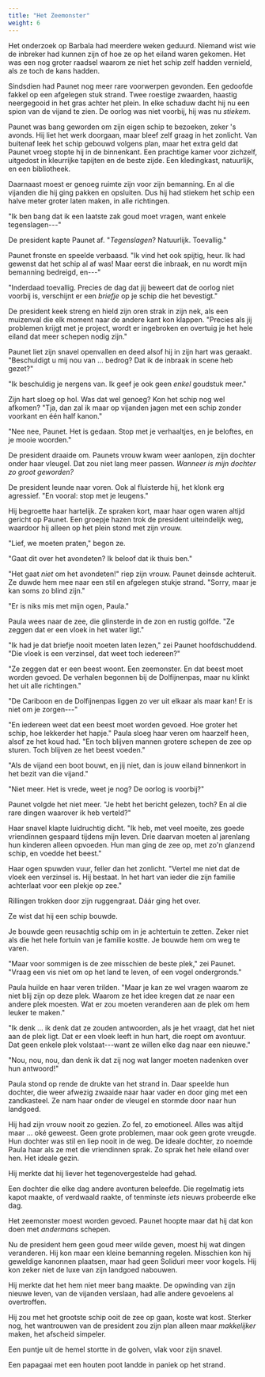 ```yaml
---
title: "Het Zeemonster"
weight: 6
---
```


Het onderzoek op Barbala had meerdere weken geduurd. Niemand wist wie de inbreker had kunnen zijn of hoe ze op het eiland waren gekomen. Het was een nog groter raadsel waarom ze niet het schip zelf hadden vernield, als ze toch de kans hadden. 

Sindsdien had Paunet nog meer rare voorwerpen gevonden. Een gedoofde fakkel op een afgelegen stuk strand. Twee roestige zwaarden, haastig neergegooid in het gras achter het plein. In elke schaduw dacht hij nu een spion van de vijand te zien. De oorlog was niet voorbij, hij was nu _stiekem_.

Paunet was bang geworden om zijn eigen schip te bezoeken, zeker 's avonds. Hij liet het werk doorgaan, maar bleef zelf graag in het zonlicht. Van buitenaf leek het schip gebouwd volgens plan, maar het extra geld dat Paunet vroeg stopte hij in de binnenkant. Een prachtige kamer voor zichzelf, uitgedost in kleurrijke tapijten en de beste zijde. Een kledingkast, natuurlijk, en een bibliotheek. 

Daarnaast moest er genoeg ruimte zijn voor zijn bemanning. En al die vijanden die hij ging pakken en opsluiten. Dus hij had stiekem het schip een halve meter groter laten maken, in alle richtingen.

"Ik ben bang dat ik een laatste zak goud moet vragen, want enkele tegenslagen---" 

De president kapte Paunet af. "_Tegenslagen_? Natuurlijk. Toevallig."

Paunet fronste en speelde verbaasd. "Ik vind het ook spijtig, heur. Ik had gewenst dat het schip al af was! Maar eerst die inbraak, en nu wordt mijn bemanning bedreigd, en---"

"Inderdaad toevallig. Precies de dag dat jij beweert dat de oorlog niet voorbij is, verschijnt er een _briefje_ op je schip die het bevestigt." 

De president keek streng en hield zijn oren strak in zijn nek, als een muizenval die elk moment naar de andere kant kon klappen. "Precies als jij problemen krijgt met je project, wordt er ingebroken en overtuig je het hele eiland dat meer schepen nodig zijn."

Paunet liet zijn snavel openvallen en deed alsof hij in zijn hart was geraakt. "Beschuldigt u mij nou van ... bedrog? Dat ik de inbraak in scene heb gezet?"

"Ik beschuldig je nergens van. Ik geef je ook geen _enkel_ goudstuk meer."

Zijn hart sloeg op hol. Was dat wel genoeg? Kon het schip nog wel afkomen? "Tja, dan zal ik maar op vijanden jagen met een schip zonder voorkant en één half kanon."

"Nee nee, Paunet. Het is gedaan. Stop met je verhaaltjes, en je beloftes, en je mooie woorden." 

De president draaide om. Paunets vrouw kwam weer aanlopen, zijn dochter onder haar vleugel. Dat zou niet lang meer passen. _Wanneer is mijn dochter zo groot geworden?_ 

De president leunde naar voren. Ook al fluisterde hij, het klonk erg agressief. "En vooral: stop met je leugens."

Hij begroette haar hartelijk. Ze spraken kort, maar haar ogen waren altijd gericht op Paunet. Een groepje hazen trok de president uiteindelijk weg, waardoor hij alleen op het plein stond met zijn vrouw.

"Lief, we moeten praten," begon ze.

"Gaat dit over het avondeten? Ik beloof dat ik thuis ben."

"Het gaat _niet_ om het avondeten!" riep zijn vrouw. Paunet deinsde achteruit. Ze duwde hem mee naar een stil en afgelegen stukje strand. "Sorry, maar je kan soms zo blind zijn."

"Er is niks mis met mijn ogen, Paula."

Paula wees naar de zee, die glinsterde in de zon en rustig golfde. "Ze zeggen dat er een vloek in het water ligt."

"Ik had je dat briefje nooit moeten laten lezen," zei Paunet hoofdschuddend. "Die vloek is een verzinsel, dat weet toch iedereen?"

"Ze zeggen dat er een beest woont. Een zeemonster. En dat beest moet worden gevoed. De verhalen begonnen bij de Dolfijnenpas, maar nu klinkt het uit alle richtingen."

"De Cariboon en de Dolfijnenpas liggen zo ver uit elkaar als maar kan! Er is niet om je zorgen---"

"En iedereen weet dat een beest moet worden gevoed. Hoe groter het schip, hoe lekkerder het hapje." Paula sloeg haar veren om haarzelf heen, alsof ze het koud had. "En toch blijven mannen grotere schepen de zee op sturen. Toch blijven ze het beest voeden."

"Als de vijand een boot bouwt, en jij niet, dan is jouw eiland binnenkort in het bezit van die vijand."

"Niet meer. Het is vrede, weet je nog? De oorlog is voorbij?"

Paunet volgde het niet meer. "Je hebt het bericht gelezen, toch? En al die rare dingen waarover ik heb verteld?"

Haar snavel klapte luidruchtig dicht. "Ik heb, met veel moeite, zes goede vriendinnen gespaard tijdens mijn leven. Drie daarvan moeten al jarenlang hun kinderen alleen opvoeden. Hun man ging de zee op, met zo'n glanzend schip, en voedde het beest."

Haar ogen spuwden vuur, feller dan het zonlicht. "Vertel me niet dat de vloek een verzinsel is. Hij bestaat. In het hart van ieder die zijn familie achterlaat voor een plekje op zee."

Rillingen trokken door zijn ruggengraat. Dáár ging het over. 

Ze wist dat hij een schip bouwde. 

Je bouwde geen reusachtig schip om in je achtertuin te zetten. Zeker niet als die het hele fortuin van je familie kostte. Je bouwde hem om weg te varen.

"Maar voor sommigen is de zee misschien de beste plek," zei Paunet. "Vraag een vis niet om op het land te leven, of een vogel ondergronds."

Paula huilde en haar veren trilden. "Maar je kan ze wel vragen waarom ze niet blij zijn op deze plek. Waarom ze het idee kregen dat ze naar een andere plek moesten. Wat er zou moeten veranderen aan de plek om hem leuker te maken."

"Ik denk ... ik denk dat ze zouden antwoorden, als je het vraagt, dat het niet aan de plek ligt. Dat er een vloek leeft in hun hart, die roept om avontuur. Dat geen enkele plek volstaat---want ze willen elke dag naar een nieuwe."

"Nou, nou, nou, dan denk ik dat zij nog wat langer moeten nadenken over hun antwoord!" 

Paula stond op rende de drukte van het strand in. Daar speelde hun dochter, die weer afwezig zwaaide naar haar vader en door ging met een zandkasteel. Ze nam haar onder de vleugel en stormde door naar hun landgoed.

Hij had zijn vrouw nooit zo gezien. Zo fel, zo emotioneel. Alles was altijd maar ... oké geweest. Geen grote problemen, maar ook geen grote vreugde. Hun dochter was stil en liep nooit in de weg. De ideale dochter, zo noemde Paula haar als ze met die vriendinnen sprak. Zo sprak het hele eiland over hen. Het ideale gezin.

Hij merkte dat hij liever het tegenovergestelde had gehad.

Een dochter die elke dag andere avonturen beleefde. Die regelmatig iets kapot maakte, of verdwaald raakte, of tenminste _iets_ nieuws probeerde elke dag.

Het zeemonster moest worden gevoed. Paunet hoopte maar dat hij dat kon doen met _andermans_ schepen.

Nu de president hem geen goud meer wilde geven, moest hij wat dingen veranderen. Hij kon maar een kleine bemanning regelen. Misschien kon hij geweldige kanonnen plaatsen, maar had geen Soliduri meer voor kogels. Hij kon zeker niet de luxe van zijn landgoed nabouwen.

Hij merkte dat het hem niet meer bang maakte. De opwinding van zijn nieuwe leven, van de vijanden verslaan, had alle andere gevoelens al overtroffen.

Hij zou met het grootste schip ooit de zee op gaan, koste wat kost. Sterker nog, het wantrouwen van de president zou zijn plan alleen maar _makkelijker_ maken, het afscheid simpeler.

Een puntje uit de hemel stortte in de golven, vlak voor zijn snavel.

Een papagaai met een houten poot landde in paniek op het strand.